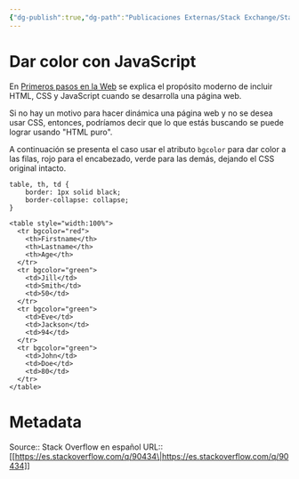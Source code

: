 ```yaml
---
{"dg-publish":true,"dg-path":"Publicaciones Externas/Stack Exchange/Stack Overflow en español/es.stackoverflow.com-90434.md","permalink":"/publicaciones-externas/stack-exchange/stack-overflow-en-espanol/es-stackoverflow-com-90434/","title":"Dar color con JavaScript","hide":true,"noteIcon":"\"0\"","created":"2024-04-03T12:49:10.727-06:00","updated":"2024-04-05T16:43:52.335-06:00"}
---
```


# Dar color con JavaScript

En [Primeros pasos en la Web][1] se explica el propósito moderno de incluir HTML, CSS y JavaScript cuando se desarrolla una página web.

Si no hay un motivo para hacer dinámica una página web y no se desea usar CSS, entonces, podríamos decir que lo que estás buscando se puede lograr usando "HTML puro".

A continuación se presenta el caso usar el atributo `bgcolor` para dar color a las filas, rojo para el encabezado, verde para las demás, dejando el CSS original intacto.


  



<!-- begin snippet: js hide: false console: true babel: false -->

<!-- language: lang-css -->

    table, th, td {
        border: 1px solid black;
        border-collapse: collapse;
    }

<!-- language: lang-html -->

    <table style="width:100%">
      <tr bgcolor="red">
        <th>Firstname</th>
        <th>Lastname</th> 
        <th>Age</th>
      </tr>
      <tr bgcolor="green">
        <td>Jill</td>
        <td>Smith</td>
        <td>50</td>
      </tr>
      <tr bgcolor="green">
        <td>Eve</td>
        <td>Jackson</td>
        <td>94</td>
      </tr>
      <tr bgcolor="green">
        <td>John</td>
        <td>Doe</td>
        <td>80</td>
      </tr>
    </table>

<!-- end snippet -->

[1]: https://developer.mozilla.org/es/docs/Learn/Getting_started_with_the_web

# Metadata
Source:: Stack Overflow en español
URL:: [[https://es.stackoverflow.com/q/90434\|https://es.stackoverflow.com/q/90434]]

